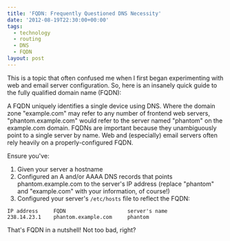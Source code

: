 ```yaml
---
title: 'FQDN: Frequently Questioned DNS Necessity'
date: '2012-08-19T22:30:00+00:00'
tags:
  - technology
  - routing
  - DNS
  - FQDN
layout: post
---
```


This is a topic that often confused me when I first began experimenting with web and email server configuration. So, here is an insanely quick guide to the fully qualified domain name (FQDN):

A FQDN uniquely identifies a single device using DNS. Where the domain zone "example.com" may refer to any number of frontend web servers, "phantom.example.com" would refer to the server named "phantom" on the example.com domain. FQDNs are important because they unambiguously point to a single server by name. Web and (especially) email servers often rely heavily on a properly-configured FQDN.

<!-- e -->
<span id="more"></span>

Ensure you've:

1. Given your server a hostname
1. Configured an A and/or AAAA DNS records that points phantom.example.com to the server's IP address (replace "phantom" and "example.com" with your information, of course!)
1. Configured your server's `/etc/hosts` file to reflect the FQDN:

```
IP address     FQDN                    server's name
238.14.23.1    phantom.example.com     phantom
```

That's FQDN in a nutshell! Not too bad, right?
